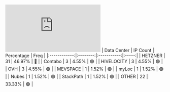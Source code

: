 ![Diagramm](https://github.com/obajay/StateSync-snapshots/blob/main/Projects/Uptick/1/README.md)
| Data Center | IP Count | Percentage | Freq |
|:------------:|:--------:|:-----------:|:-----:|
| HETZNER | 31 | 46.97% | 🔴 |
| Contabo | 3 | 4.55% | 🟢 |
| HIVELOCITY | 3 | 4.55% | 🟢 |
| OVH | 3 | 4.55% | 🟢 |
| MEVSPACE | 1 | 1.52% | 🟢 |
| myLoc | 1 | 1.52% | 🟢 |
| Nubes | 1 | 1.52% | 🟢 |
| StackPath | 1 | 1.52% | 🟢 |
| OTHER | 22 | 33.33% | 🟢 |